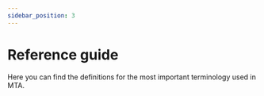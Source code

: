 ```yaml
---
sidebar_position: 3
---
```


# Reference guide

Here you can find the definitions for the most important terminology used in MTA.
